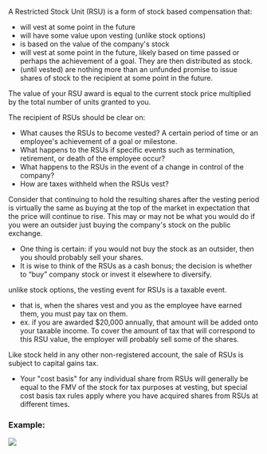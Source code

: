
A Restricted Stock Unit (RSU) is a form of stock based compensation that:
- will vest at some point in the future
- will have some value upon vesting (unlike stock options)
- is based on the value of the company's stock
- will vest at some point in the future, likely based on time passed or perhaps the achievement of a goal. They are then distributed as stock.
- (until vested) are nothing more than an unfunded promise to issue shares of stock to the recipient at some point in the future.

The value of your RSU award is equal to the current stock price multiplied by the total number of units granted to you.

The recipient of RSUs should be clear on:
- What causes the RSUs to become vested? A certain period of time or an employee's achievement of a goal or milestone.
- What happens to the RSUs if specific events such as termination, retirement, or death of the employee occur?
- What happens to the RSUs in the event of a change in control of the company?
- How are taxes withheld when the RSUs vest?

Consider that continuing to hold the resulting shares after the vesting period is virtually the same as buying at the top of the market in expectation that the price will continue to rise. This may or may not be what you would do if you were an outsider just buying the company's stock on the public exchange.
- One thing is certain: if you would not buy the stock as an outsider, then you should probably sell your shares.
- It is wise to think of the RSUs as a cash bonus; the decision is whether to “buy” company stock or invest it elsewhere to diversify.

unlike stock options, the vesting event for RSUs is a taxable event.
- that is, when the shares vest and you as the employee have earned them, you must pay tax on them.
- ex. if you are awarded $20,000 annually, that amount will be added onto your taxable income. To cover the amount of tax that will correspond to this RSU value, the employer will probably sell some of the shares.

Like stock held in any other non-registered account, the sale of RSUs is subject to capital gains tax.
- Your "cost basis" for any individual share from RSUs will generally be equal to the FMV of the stock for tax purposes at vesting, but special cost basis tax rules apply where you have acquired shares from RSUs at different times.

### Example:
![](/assets/images/2023-01-25-09-36-13.png)